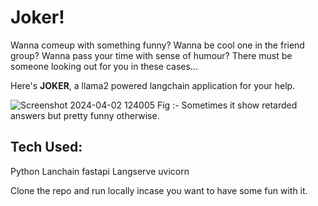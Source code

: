 # Joker!

Wanna comeup with something funny? Wanna be cool one in the friend group? Wanna pass your time with sense of humour? There must be someone looking out for you in these cases...

Here's **JOKER**, a llama2 powered langchain application for your help. 



![Screenshot 2024-04-02 124005](https://github.com/Oswatik/JOKER/assets/100439173/f0ad7d22-8e7f-43fb-aa96-4d2b69e24773)
Fig :- Sometimes it show retarded answers but pretty funny otherwise.


## Tech Used:
Python
Lanchain
fastapi
Langserve
uvicorn



Clone the repo and run locally incase you want to have some fun with it.
